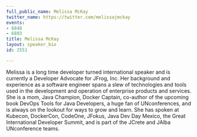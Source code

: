 ```yaml
---
full_public_name: Melissa McKay
twitter_name: https://twitter.com/melissajmckay
events:
- 6848
- 6893
title: Melissa McKay
layout: speaker_bio
id: 2551

---
```

Melissa is a long time developer turned international speaker and is currently a Developer Advocate for JFrog, Inc. Her background and experience as a software engineer spans a slew of technologies and tools used in the development and operation of enterprise products and services. She is a mom, Java Champion, Docker Captain, co-author of the upcoming book DevOps Tools for Java Developers, a huge fan of UNconferences, and is always on the lookout for ways to grow and learn. She has spoken at Kubecon, DockerCon, CodeOne, JFokus, Java Dev Day Mexico, the Great International Developer Summit, and is part of the JCrete and JAlba UNconference teams.